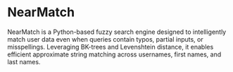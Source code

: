 # NearMatch
NearMatch is a Python-based fuzzy search engine designed to intelligently match user data even when queries contain typos, partial inputs, or misspellings. Leveraging BK-trees and Levenshtein distance, it enables efficient approximate string matching across usernames, first names, and last names.
